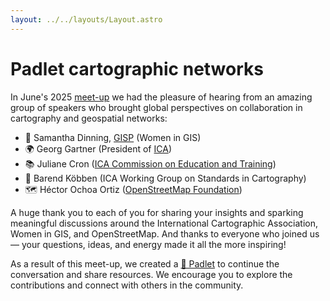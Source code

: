 ```yaml
---
layout: ../../layouts/Layout.astro
---
```


# Padlet cartographic networks

In June's 2025 [meet-up](/activities/online-community-meet-ups) we had the pleasure of hearing from an amazing group of speakers who brought global perspectives on collaboration in cartography and geospatial networks:

- 🎤 Samantha Dinning, [GISP](https://womeningis.wildapricot.org/) (Women in GIS)
- 🌍 Georg Gartner (President of [ICA](https://icaci.org/))
- 📚 Juliane Cron ([ICA Commission on Education and Training](https://education.icaci.org/))
- 📐 Barend Köbben (ICA Working Group on Standards in Cartography)
- 🗺️ Héctor Ochoa Ortiz ([OpenStreetMap Foundation](https://osmfoundation.org/))

A huge thank you to each of you for sharing your insights and sparking meaningful discussions around the International Cartographic Association, Women in GIS, and OpenStreetMap. And thanks to everyone who joined us — your questions, ideas, and energy made it all the more inspiring!

As a result of this meet-up, we created a [🔗 Padlet](https://padlet.com/esterscheck/ngc-special-edition-international-networks-in-cartography-1wogd5yo00jdj5wc) to continue the conversation and share resources. We encourage you to explore the contributions and connect with others in the community.
